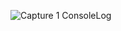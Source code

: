 

![Capture 1](https://user-images.githubusercontent.com/80150887/115529354-b05a0780-a247-11eb-8e41-4af84b06ff44.PNG)
ConsoleLog
